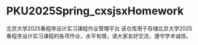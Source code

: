 # PKU2025Spring_cxsjsxHomework
 北京大学2025春程序设计实习课程作业管理平台
该仓库用于存储北京大学2025春程序设计实习课程的各项作业，水平有限，请大家友好交流，遵守学术诚信。